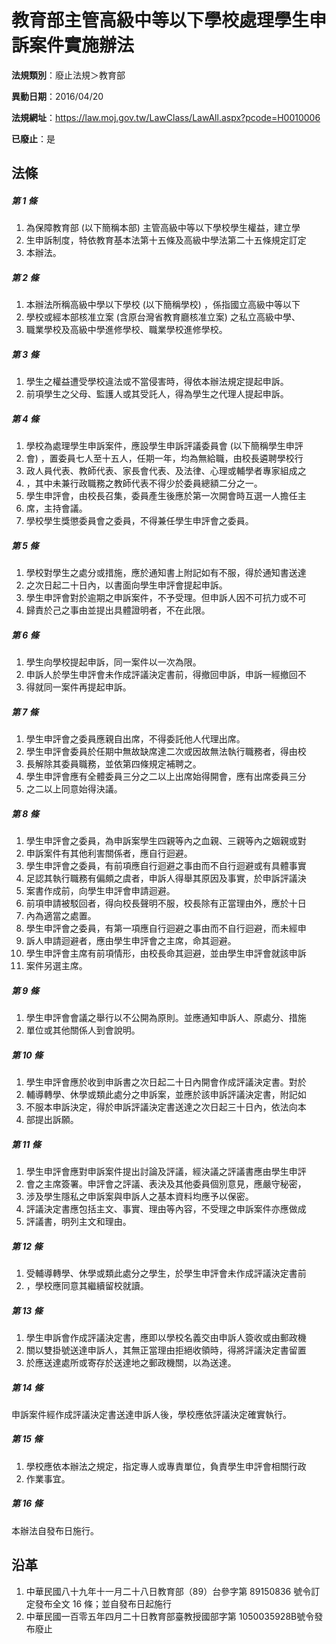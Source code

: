 # 教育部主管高級中等以下學校處理學生申訴案件實施辦法

**法規類別**：廢止法規＞教育部

**異動日期**：2016/04/20  

**法規網址**：https://law.moj.gov.tw/LawClass/LawAll.aspx?pcode=H0010006

**已廢止**：是



## 法條
##### 第 1 條
1. 為保障教育部 (以下簡稱本部) 主管高級中等以下學校學生權益，建立學
1. 生申訴制度，特依教育基本法第十五條及高級中學法第二十五條規定訂定
1. 本辦法。

##### 第 2 條
1. 本辦法所稱高級中學以下學校 (以下簡稱學校) ，係指國立高級中等以下
1. 學校或經本部核准立案 (含原台灣省教育廳核准立案) 之私立高級中學、
1. 職業學校及高級中學進修學校、職業學校進修學校。

##### 第 3 條
1. 學生之權益遭受學校違法或不當侵害時，得依本辦法規定提起申訴。
1. 前項學生之父母、監護人或其受託人，得為學生之代理人提起申訴。

##### 第 4 條
1. 學校為處理學生申訴案件，應設學生申訴評議委員會 (以下簡稱學生申評
1. 會) ，置委員七人至十五人，任期一年，均為無給職，由校長遴聘學校行
1. 政人員代表、教師代表、家長會代表、及法律、心理或輔學者專家組成之
1. ，其中未兼行政職務之教師代表不得少於委員總額二分之一。
1. 學生申評會，由校長召集，委員產生後應於第一次開會時互選一人擔任主
1. 席，主持會議。
1. 學校學生獎懲委員會之委員，不得兼任學生申評會之委員。

##### 第 5 條
1. 學校對學生之處分或措施，應於通知書上附記如有不服，得於通知書送達
1. 之次日起二十日內，以書面向學生申評會提起申訴。
1. 學生申評會對於逾期之申訴案件，不予受理。但申訴人因不可抗力或不可
1. 歸責於己之事由並提出具體證明者，不在此限。

##### 第 6 條
1. 學生向學校提起申訴，同一案件以一次為限。
1. 申訴人於學生申評會未作成評議決定書前，得撤回申訴，申訴一經撤回不
1. 得就同一案件再提起申訴。

##### 第 7 條
1. 學生申評會之委員應親自出席，不得委託他人代理出席。
1. 學生申評會委員於任期中無故缺席達二次或因故無法執行職務者，得由校
1. 長解除其委員職務，並依第四條規定補聘之。
1. 學生申評會應有全體委員三分之二以上出席始得開會，應有出席委員三分
1. 之二以上同意始得決議。

##### 第 8 條
1. 學生申評會之委員，為申訴案學生四親等內之血親、三親等內之姻親或對
1. 申訴案件有其他利害關係者，應自行迴避。
1. 學生申評會之委員，有前項應自行迴避之事由而不自行迴避或有具體事實
1. 足認其執行職務有偏頗之虞者，申訴人得舉其原因及事實，於申訴評議決
1. 案書作成前，向學生申評會申請迴避。
1. 前項申請被駁回者，得向校長聲明不服，校長除有正當理由外，應於十日
1. 內為適當之處置。
1. 學生申評會之委員，有第一項應自行迴避之事由而不自行迴避，而未經申
1. 訴人申請迴避者，應由學生申評會之主席，命其迴避。
1. 學生申評會主席有前項情形，由校長命其迴避，並由學生申評會就該申訴
1. 案件另選主席。

##### 第 9 條
1. 學生申評會會議之舉行以不公開為原則。並應通知申訴人、原處分、措施
1. 單位或其他關係人到會說明。

##### 第 10 條
1. 學生申評會應於收到申訴書之次日起二十日內開會作成評議決定書。對於
1. 輔導轉學、休學或類此處分之申訴案，並應於該申訴評議決定書，附記如
1. 不服本申訴決定，得於申訴評議決定書送達之次日起三十日內，依法向本
1. 部提出訴願。

##### 第 11 條
1. 學生申評會應對申訴案件提出討論及評議，經決議之評議書應由學生申評
1. 會之主席簽署。申評會之評議、表決及其他委員個別意見，應嚴守秘密，
1. 涉及學生隱私之申訴案與申訴人之基本資料均應予以保密。
1. 評議決定書應包括主文、事實、理由等內容，不受理之申訴案件亦應做成
1. 評議書，明列主文和理由。

##### 第 12 條
1. 受輔導轉學、休學或類此處分之學生，於學生申評會未作成評議決定書前
1. ，學校應同意其繼續留校就讀。

##### 第 13 條
1. 學生申訴會作成評議決定書，應即以學校名義交由申訴人簽收或由郵政機
1. 關以雙掛號送達申訴人，其無正當理由拒絕收領時，得將評議決定書留置
1. 於應送達處所或寄存於送達地之郵政機關，以為送達。

##### 第 14 條
申訴案件經作成評議決定書送達申訴人後，學校應依評議決定確實執行。

##### 第 15 條
1. 學校應依本辦法之規定，指定專人或專責單位，負責學生申評會相關行政
1. 作業事宜。

##### 第 16 條
本辦法自發布日施行。

## 沿革
1. 中華民國八十九年十一月二十八日教育部（89）台參字第 89150836 號令訂定發布全文 16 條；並自發布日起施行
1. 中華民國一百零五年四月二十日教育部臺教授國部字第 1050035928B號令發布廢止
